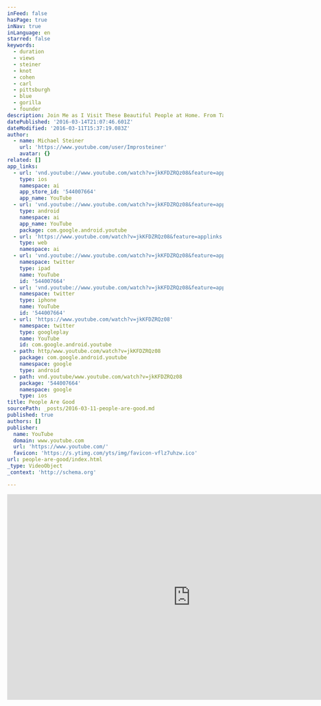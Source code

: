 ```yaml
---
inFeed: false
hasPage: true
inNav: true
inLanguage: en
starred: false
keywords:
  - duration
  - views
  - steiner
  - knot
  - cohen
  - carl
  - pittsburgh
  - blue
  - gorilla
  - founder
description: Join Me as I Visit These Beautiful People at Home. From Tashkent to St. Petersburg
datePublished: '2016-03-14T21:07:46.601Z'
dateModified: '2016-03-11T15:37:19.083Z'
author:
  - name: Michael Steiner
    url: 'https://www.youtube.com/user/Improsteiner'
    avatar: {}
related: []
app_links:
  - url: 'vnd.youtube://www.youtube.com/watch?v=jkKFDZRQz08&feature=applinks'
    type: ios
    namespace: ai
    app_store_id: '544007664'
    app_name: YouTube
  - url: 'vnd.youtube://www.youtube.com/watch?v=jkKFDZRQz08&feature=applinks'
    type: android
    namespace: ai
    app_name: YouTube
    package: com.google.android.youtube
  - url: 'https://www.youtube.com/watch?v=jkKFDZRQz08&feature=applinks'
    type: web
    namespace: ai
  - url: 'vnd.youtube://www.youtube.com/watch?v=jkKFDZRQz08&feature=applinks'
    namespace: twitter
    type: ipad
    name: YouTube
    id: '544007664'
  - url: 'vnd.youtube://www.youtube.com/watch?v=jkKFDZRQz08&feature=applinks'
    namespace: twitter
    type: iphone
    name: YouTube
    id: '544007664'
  - url: 'https://www.youtube.com/watch?v=jkKFDZRQz08'
    namespace: twitter
    type: googleplay
    name: YouTube
    id: com.google.android.youtube
  - path: http/www.youtube.com/watch?v=jkKFDZRQz08
    package: com.google.android.youtube
    namespace: google
    type: android
  - path: vnd.youtube/www.youtube.com/watch?v=jkKFDZRQz08
    package: '544007664'
    namespace: google
    type: ios
title: People Are Good
sourcePath: _posts/2016-03-11-people-are-good.md
published: true
authors: []
publisher:
  name: YouTube
  domain: www.youtube.com
  url: 'https://www.youtube.com/'
  favicon: 'https://s.ytimg.com/yts/img/favicon-vflz7uhzw.ico'
url: people-are-good/index.html
_type: VideoObject
_context: 'http://schema.org'

---
```

<iframe src="https://cdn.embedly.com/widgets/media.html?src=https%3A%2F%2Fwww.youtube.com%2Fembed%2FjkKFDZRQz08%3Ffeature%3Doembed&amp;url=https%3A%2F%2Fwww.youtube.com%2Fwatch%3Fv%3DjkKFDZRQz08&amp;image=https%3A%2F%2Fi.ytimg.com%2Fvi%2FjkKFDZRQz08%2Fhqdefault.jpg&amp;key=b7d04c9b404c499eba89ee7072e1c4f7&amp;type=text%2Fhtml&amp;schema=youtube" width="854" height="480" scrolling="no" frameborder="0" allowfullscreen="allowfullscreen" style=""></iframe>
